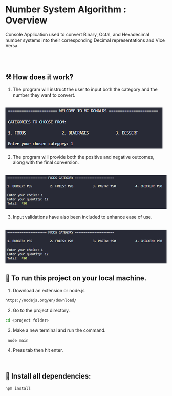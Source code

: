 # Number System Algorithm : Overview
Console Application used to convert Binary, Octal, and Hexadecimal number systems into their corresponding Decimal representations and Vice Versa.

<br>
<br>

## ⚒ How does it work?

1. The program will instruct the user to input both the category and the number they want to convert.

<br>

<img src='https://github.com/robin-dc/Javascript-POS-System/blob/main/images/pos_Step1.png'>

<br>

2. The program will provide both the positive and negative outcomes, along with the final conversion.

<br>

<img src='https://github.com/robin-dc/Javascript-POS-System/blob/main/images/pos_Step2.png'>

<br>

3. Input validations have also been included to enhance ease of use.

<br>

<img src='https://github.com/robin-dc/Javascript-POS-System/blob/main/images/pos_Step2.png'>

<br>

## 🚀 To run this project on your local machine.

1. Download an extension or node.js
```sh
https://nodejs.org/en/download/
```
2. Go to the project directory.
```sh
cd <project folder>
```
3. Make a new terminal and run the command.
```sh
 node main
 ```
4. Press tab then hit enter.

<br>

## 🚀 Install all dependencies:
```sh
npm install
```
